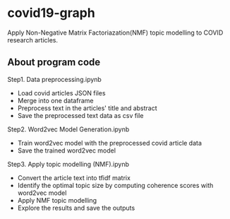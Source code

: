 # covid19-graph

Apply Non-Negative Matrix Factoriazation(NMF) topic modelling to COVID research articles.

## About program code

Step1. Data preprocessing.ipynb
  - Load covid articles JSON files
  - Merge into one dataframe
  - Preprocess text in the articles' title and abstract
  - Save the preprocessed text data as csv file

Step2. Word2vec Model Generation.ipynb
- Train word2vec model with the preprocessed covid article data
- Save the trained word2vec model

Step3. Apply topic modelling (NMF).ipynb
- Convert the article text into tfidf matrix
- Identify the optimal topic size by computing coherence scores with word2vec model
- Apply NMF topic modelling 
- Explore the results and save the outputs
